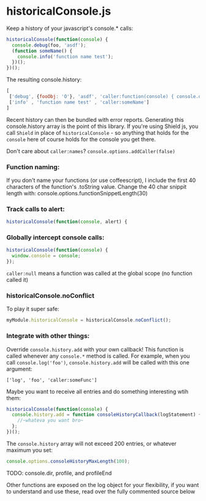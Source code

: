 # historicalConsole.js

Keep a history of your javascript's console.* calls:

```javascript
historicalConsole(function(console) {
  console.debug(foo, 'asdf');
  (function someName() {
    console.info('function name test');
  })();
})();
```

The resulting console.history:
```javascript
[
 ['debug', {fooObj: 'O'}, 'asdf', 'caller:function(console) { console.debug(foo, '],
 ['info' , 'function name test' , 'caller:someName']
]
```
Recent history can then be bundled with error reports.
Generating this console.history array is the point of this library.
If you're using Shield js, you call `Shield` in place of `historicalConsole` - so anything that holds for the `console` here of course holds for the console you get there.

Don't care about `caller:names`? `console.options.addCaller(false)`

### Function naming:
If you don't name your functions (or use coffeescript), I include
the first 40 characters of the function's .toString value.
Change the 40 char snippit length with: console.options.functionSnippetLength(30)

### Track calls to alert:
```javascript
historicalConsole(function(console, alert) {
```

### Globally intercept console calls:
```javascript
historicalConsole(function(console) {
  window.console = console;
});
```

`caller:null` means a function was called at the global scope (no function called it)

### historicalConsole.noConflict
To play it super safe:
```javascript
myModule.historicalConsole = historicalConsole.noConflict();
```

### Integrate with other things:
Override `console.history.add` with your own callback!
This function is called whenever any `console.*` method is called.
For example, when you call `console.log('foo')`, `console.history.add` will be called with this one argument:
```
['log', 'foo', 'caller:someFunc']
```
Maybe you want to receive all entries and do something interesting wtih them:
```javascript
historicalConsole(function(console) {
  console.history.add = function consoleHistoryCallback(logStatement) {
    //~whateva you want bro~ 
  };
})();
```

The `console.history` array will not exceed 200 entries, or whatever maximum you set:
```javascript
console.options.consoleHistoryMaxLength(100);
```

TODO:
console.dir, profile, and profileEnd

Other functions are exposed on the log object for your flexibility,
if you want to understand and use these, read over the fully commented source below
